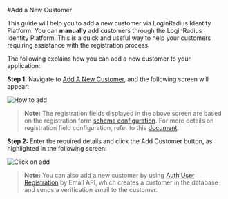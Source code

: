 #Add a New Customer

This guide will help you to add a new customer via LoginRadius Identity Platform.
You can **manually** add customers through the LoginRadius Identity Platform. This is a quick and useful way to help your customers requiring assistance with the registration process.

The following explains how you can add a new customer to your application:

**Step 1:** Navigate to [Add A New Customer](https://adminconsole.loginradius.com/profile-management/customer-management/add-new-customers), and the following screen will appear:

![How to add](https://apidocs.lrcontent.com/images/ac-1_11099057066661b4783c2589.95011752.png  "How to add")

>**Note:** The registration fields displayed in the above screen are based on the registration form [schema configuration](https://adminconsole.loginradius.com/platform-configuration/authentication-configuration/standard-login/data-schema). For more details on registration field configuration, refer to this [document](https://www.loginradius.com/docs/authentication/quick-start/standard-login/).

**Step 2:** Enter the required details and click the Add Customer button, as highlighted in the following screen:

![Click on add](https://apidocs.lrcontent.com/images/ac-2_7060967536661b4aa4b3448.51577254.png "fill the details")


>**Note:** You can also add a new customer by using [Auth User Registration](/api/v2/customer-identity-api/authentication/auth-user-registration-by-email/) by Email API, which creates a customer in the database and sends a verification email to the customer.

